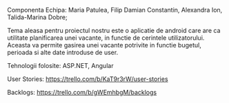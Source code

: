 Componenta Echipa: Maria Patulea, Filip Damian Constantin, Alexandra Ion, Talida-Marina Dobre;

Tema aleasa pentru proiectul nostru este o aplicatie de android care are ca utilitate planificarea unei vacante, in functie de cerintele utilizatorului. Aceasta va permite gasirea unei vacante potrivite in functie bugetul, perioada si alte date introduse de user.

Tehnologii folosite: ASP.NET, Angular

User Stories: https://trello.com/b/KaT9r3rW/user-stories

Backlogs: https://trello.com/b/gWEmhbgM/backlogs
